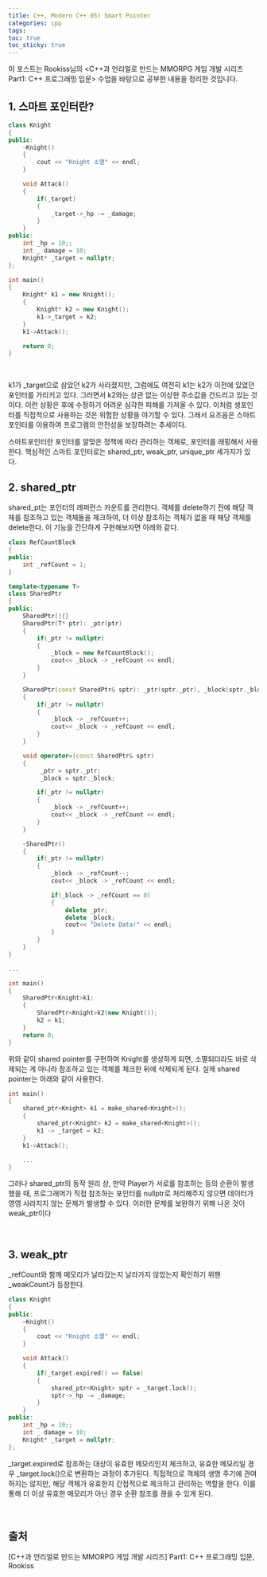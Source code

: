 ```yaml
---
title: C++, Modern C++ 05) Smart Pointer
categories: cpp
tags: 
toc: true
toc_sticky: true
---
```


이 포스트는 Rookiss님의 \<C++과 언리얼로 만드는 MMORPG 게임 개발 시리즈 Part1: C++ 프로그래밍 입문> 수업을 바탕으로 공부한 내용을 정리한 것입니다. 
## **1. 스마트 포인터란?**

```c++
class Knight
{
public:
    ~Knight()
    {
        cout << "Knight 소멸" << endl;
    }

    void Attack()
    {
        if(_target)
        {
            _target->_hp -= _damage;
        }
    }
public:
    int _hp = 10;;
    int _ damage = 10;
    Knight* _target = nullptr;
};

int main()
{
    Knight* k1 = new Knight();
    {
        Knight* k2 = new Knight();
        k1->_target = k2;   
    } 
    k1->Attack();

    return 0;
}
```
<br/>

k1가 _target으로 삼았던 k2가 사라졌지만, 그럼에도 여전히 k1는 k2가 이전에 있었던 포인터를 가리키고 있다. 그러면서 k2와는 상관 없는 이상한 주소값을 건드리고 있는 것이다. 이런 상황은 후에 수정하기 어려운 심각한 피해를 가져올 수 있다. 이처럼 생포인터를 직접적으로 사용하는 것은 위험한 상황을 야기할 수 있다. 그래서 요즈음은 스마트 포인터를 이용하여 프로그램의 안전성을 보장하려는 추세이다. 

스마트포인터란 포인터를 알맞은 정책에 따라 관리하는 객체로, 포인터를 래핑해서 사용한다. 핵심적인 스마트 포인터로는 shared_ptr, weak_ptr, unique_ptr 세가지가 있다. 

## **2. shared_ptr**

shared_pt는 포인터의 레퍼런스 카운트를 관리한다. 객체를 delete하기 전에 해당 객체를 참조하고 있는 객체들을 체크하여, 더 이상 참조하는 객체가 없을 때 해당 객체를 delete한다. 이 기능을 간단하게 구현해보자면 아래와 같다. 
```c++
class RefCountBlock
{
public:
    int _refCount = 1;
}

template<typename T>
class SharedPtr
{
public:
    SharedPtr(){}
    SharedPtr(T* ptr): _ptr(ptr)
    {
        if(_ptr != nullptr)
        {
            _block = new RefCountBlock();
            cout<< _block -> _refCount << endl;
        }
    }

    SharedPtr(const SharedPtr& sptr): _ptr(sptr._ptr), _block(sptr._block)
    {
        if(_ptr != nullptr)
        {
            _block -> _refCount++;
            cout<< _block -> _refCount << endl;
        }
    }

    void operator=(const SharedPtr& sptr)
    {
         _ptr = sptr._ptr;
         _block = sptr._block;

        if(_ptr != nullptr)
        {
            _block -> _refCount++;
            cout<< _block -> _refCount << endl;
        }
    }

    ~SharedPtr()
    {
        if(_ptr != nullptr)
        {
            _block -> _refCount--;
            cout<< _block -> _refCount << endl;

            if(_block -> _refCount == 0)
            {
                delete _ptr;
                delete _block;
                cout<< "Delete Data!" << endl;
            }
        }
    }
}

...

int main()
{
    SharedPtr<Knight>k1;
    {
        SharedPtr<Knight>k2(new Knight());
        k2 = k1;
    }
    return 0;
}
```

위와 같이 shared pointer를 구현하여 Knight를 생성하게 되면, 소멸되더라도 바로 삭제되는 게 아니라 참조하고 있는 객체를 체크한 뒤에 삭제되게 된다. 실제 shared pointer는 아래와 같이 사용한다. 

```c++
int main()
{
    shared_ptr<Knight> k1 = make_shared<Knight>();
    {   
        shared_ptr<Knight> k2 = make_shared<Knight>();
        k1 -> _target = k2;
    }
    k1->Attack();

    ...
}
```
그러나 shared_ptr의 동작 원리 상, 만약 Player가 서로를 참조하는 등의 순환이 발생했을 때, 프로그래머가 직접 참조하는 포인터를 nullptr로 처리해주지 않으면 데이터가 영영 사라지지 않는 문제가 발생할 수 있다. 이러한 문제를 보완하기 위해 나온 것이 weak_ptr이다 

<br/>

## **3. weak_ptr** 

_refCount와 함께 메모리가 날라갔는지 날라가지 않았는지 확인하기 위핸 _weakCount가 등장한다. 

```c++
class Knight
{
public:
    ~Knight()
    {
        cout << "Knight 소멸" << endl;
    }

    void Attack()
    {
        if(_target.expired() == false)
        {
            shared_ptr<Knight> sptr = _target.lock();
            sptr->_hp -= _damage;
        }
    }
public:
    int _hp = 10;;
    int _ damage = 10;
    Knight* _target = nullptr;
};
```

_target.expired로 참조하는 대상이 유효한 메모리인지 체크하고, 유효한 메모리일 경우 _target.lock()으로 변환하는 과정이 추가된다. 직접적으로 객체의 생명 주기에 관여하지는 않지만, 해당 객체가 유효한지 간접적으로 체크하고 관리하는 역할을 한다. 이를 통해 더 이상 유효한 메모리가 아닌 경우 순환 참조를 끊을 수 있게 된다. 

<br/>

## **출처**

[C++과 언리얼로 만드는 MMORPG 게임 개발 시리즈] Part1: C++ 프로그래밍 입문, Rookiss
